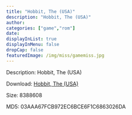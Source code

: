 ```yaml
---
title: "Hobbit, The (USA)"
description: "Hobbit, The (USA)"
author: 
categories: ["game","rom"]
date: 
displayInList: true
displayInMenu: false
dropCap: false
featuredImage: /img/miss/gamemiss.jpg
---
```


Description: Hobbit, The (USA)

Download: <a style="text-decoration:underline;" href="https://mega.nz/#!3PIGgaSI!gh6xwo2A_IZt6VwUVcNb1aJyOFQOGSCvnkhb8T4z66U" target = "_blank" rel = "nofollow" > Hobbit, The (USA)</a>

Size: 8388608

MD5: 03AAA67FCB972EC6BCE6F1C6863026DA

